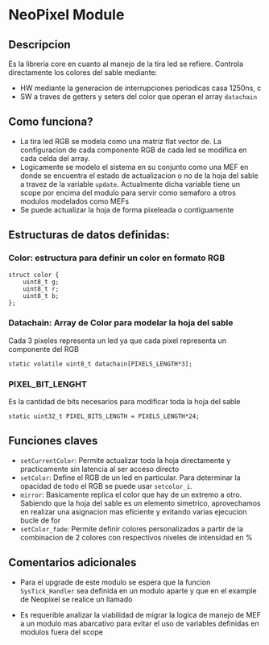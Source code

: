 # NeoPixel Module

## Descripcion

Es la libreria core en cuanto al manejo de la tira led se refiere. Controla directamente los colores del sable mediante:

- HW mediante la generacion de interrupciones periodicas casa 1250ns, c
- SW a traves de getters y seters del color que operan el array `datachain`

## Como funciona?

- La tira led RGB se modela como una matriz flat vector de. La configuracion de cada componente RGB de cada led se modifica en cada celda del array. 
- Logicamente se modelo el sistema en su conjunto como una MEF en donde se encuentra el estado de actualizacion o no de la hoja del sable a travez de la variable `update`. Actualmente dicha variable tiene un scope por encima del modulo para servir como semaforo a otros modulos modelados como MEFs
- Se puede actualizar la hoja de forma pixeleada o contiguamente


## Estructuras de datos definidas:
    
### Color: estructura para definir un color en formato RGB

```
struct color {
    uint8_t g;
    uint8_t r;
    uint8_t b;
};
``` 
### Datachain: Array de Color para modelar la hoja del sable

Cada 3 pixeles representa un led ya que cada pixel representa un componente del RGB

```
static volatile uint8_t datachain[PIXELS_LENGTH*3];
```

### PIXEL_BIT_LENGHT

Es la cantidad de bits necesarios para modificar toda la hoja del sable

```
static uint32_t PIXEL_BITS_LENGTH = PIXELS_LENGTH*24;
```

## Funciones claves

- `setCurrentColor`: Permite actualizar toda la hoja directamente y practicamente sin latencia al ser acceso directo
- `setColor`: Define el RGB de un led en particular. Para determinar la opacidad de todo el RGB se puede usar `setcolor_i`.
- `mirror`: Basicamente replica el color que hay de un extremo a otro. Sabiendo que la hoja del sable es un elemento simetrico, aprovechamos en realizar una asignacion mas eficiente y evitando varias ejecucion bucle de for
- `setColor_fade`: Permite definir colores personalizados a partir de la combinacion de 2 colores con respectivos niveles de intensidad en %

## Comentarios adicionales

- Para el upgrade de este modulo se espera que la funcion `SysTick_Handler` sea definida en un modulo aparte y que en el example de Neopixel se realice un llamado

- Es requerible analizar la viabilidad de migrar la logica de manejo de MEF a un modulo mas abarcativo para evitar el uso de variables definidas en modulos fuera del scope